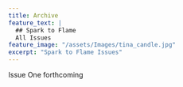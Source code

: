 ```yaml
---
title: Archive
feature_text: |
  ## Spark to Flame
  All Issues
feature_image: "/assets/Images/tina_candle.jpg"
excerpt: "Spark to Flame Issues"
---
```

Issue One forthcoming